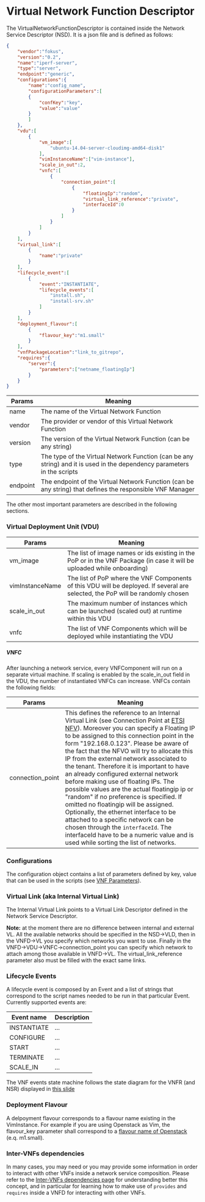 # Virtual Network Function Descriptor

The VirtualNetworkFunctionDescriptor is contained inside the Network Service Descriptor (NSD). It is a json file and is defined as follows:

```json
{  
    "vendor":"fokus",
    "version":"0.2",
    "name":"iperf-server",
    "type":"server",
    "endpoint":"generic",
    "configurations":{
        "name":"config_name",
        "configurationParameters":[
        {
            "confKey":"key",
            "value":"value"
        }
        ]
    },
    "vdu":[  
        {  
            "vm_image":[  
                "ubuntu-14.04-server-cloudimg-amd64-disk1"
            ],
            "vimInstanceName":["vim-instance"],
            "scale_in_out":2,
            "vnfc":[  
                {  
                    "connection_point":[  
                        {  
                            "floatingIp":"random",
                            "virtual_link_reference":"private",
                            "interfaceId":0
                        }
                    ]
                }
            ]
        }
    ],
    "virtual_link":[  
        {  
            "name":"private"
        }
    ],
    "lifecycle_event":[  
        {  
            "event":"INSTANTIATE",
            "lifecycle_events":[  
                "install.sh",
                "install-srv.sh"
            ]
        }
    ],
    "deployment_flavour":[  
        {  
            "flavour_key":"m1.small"
        }
    ],
    "vnfPackageLocation":"link_to_gitrepo",
    "requires":{
        "server":{
            "parameters":["netname_floatingIp"]
        }
    }
}
```

| Params          				| Meaning       																|
| -------------   				| -------------																|
| name  						| The name of the Virtual Network Function               						|
| vendor 						| The provider or vendor of this Virtual Network Function         				|
| version 						| The version of the Virtual Network Function (can be any string)             	|
| type	 						| The type of the Virtual Network Function (can be any string) and it is used in the dependency parameters in the scripts      	|
| endpoint 						| The endpoint of the Virtual Network Function (can be any string) that defines the responsible VNF Manager     	|


The other most important parameters are described in the following sections.

### Virtual Deployment Unit (VDU)

| Params          				| Meaning       																|
| -------------   				| -------------																|
| vm_image  					| The list of image names or ids existing in the PoP or in the VNF Package (in case it will be uploaded while onboarding)	|
| vimInstanceName				| The list of PoP where the VNF Components of this VDU will be deployed. If several are selected, the PoP will be randomly chosen	|
| scale_in_out					| The maximum number of instances which can be launched (scaled out) at runtime within this VDU |
| vnfc                          | The list of VNF Components which will be deployed while instantiating the VDU |

##### VNFC

After launching a network service, every VNFComponent will run on a separate virtual machine. If scaling is enabled by the scale_in_out field in the VDU, the number of instantiated VNFCs can increase.
VNFCs contain the following fields:

| Params                        | Meaning                                                                       |
| -------------                 | -------------                                                              |
|connection_point               | This defines the reference to an Internal Virtual Link (see Connection Point at [ETSI NFV][nfv-mano]). Moreover you can specify a Floating IP to be assigned to this connection point in the form "192.168.0.123". Please be aware of the fact that the NFVO will try to allocate this IP from the external network associated to the tenant. Therefore it is important to have an already configured external network before making use of floating IPs. The possible values are the actual floatingip ip or "random" if no preference is specified. If omitted no floatingip will be assigned. Optionally, the ethernet interface to be attached to a specific network can be chosen through the `interfaceId`. The interfaceId have to be a numeric value and is used while sorting the list of networks.  	        |

### Configurations

The configuration object contains a list of parameters defined by key, value that can be used in the scripts (see [VNF Parameters][vnf-parameters]).

### Virtual Link (aka Internal Virtual Link)

The Internal Virtual Link points to a Virtual Link Descriptor defined in the Network Service Descriptor.

**Note:** at the moment there are no difference between internal and external VL. All the available networks should be specified in the NSD->VLD, then in the VNFD->VL you specify which networks you want to use.
Finally in the VNFD->VDU->VNFC->connection_point you can specify which network to attach among those available in VNFD->VL. The virtual_link_reference parameter also must be filled with the exact same links.

### Lifecycle Events

A lifecycle event is composed by an Event and a list of strings that correspond to the script names needed to be run in that particular Event.
Currently supported events are:

| Event name    | Description |
| ---------     | ---------   |
| INSTANTIATE   | ...         |
| CONFIGURE     | ...         |
| START         | ...         |
| TERMINATE     | ...         |
| SCALE_IN      | ...         |

The VNF events state machine follows the  state diagram for the VNFR (and NSR) displayed in [this slide][vnf-state-slide]

### Deployment Flavour

A delpoyment flavour corresponds to a flavour name existing in the VimInstance.
For example if you are using Openstack as Vim, the flavour_key parameter shall correspond to a [flavour name of Openstack][openstack-flavours] (e.q. m1.small).

### Inter-VNFs dependencies

In many cases, you may need or you may provide some information in order to interact with other VNFs inside a network service composition. Please refer to the [Inter-VNFs dependencies page][vnf-dependencies] for understanding better this concept, and in particular for learning how to make use of `provides` and `requires` inside a VNFD for interacting with other VNFs.  

<!---
References
-->

[nfv-mano]: http://www.etsi.org/deliver/etsi_gs/NFV-MAN/001_099/001/01.01.01_60/gs_NFV-MAN001v010101p.pdf
[param-how-to]: vnf-parameters
[vnf-parameters]:vnf-parameters
[vnfm-how-to]: vnfm-how-to-write
[vnf-package-link]: vnfpackage
[openstack-flavours]: http://docs.openstack.org/openstack-ops/content/flavors.html
[vnf-state-slide]: http://image.slidesharecdn.com/nfvvnfarchitecturepresentation-141006041349-conversion-gate01/95/nfv-virtual-network-function-architecture-22-638.jpg?cb=1436628676
[vnf-dependencies]: vnf-dependencies

<!---
Script for open external links in a new tab
-->
<script type="text/javascript" charset="utf-8">
      // Creating custom :external selector
      $.expr[':'].external = function(obj){
          return !obj.href.match(/^mailto\:/)
                  && (obj.hostname != location.hostname);
      };
      $(function(){
        $('a:external').addClass('external');
        $(".external").attr('target','_blank');
      })
</script>
